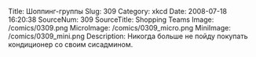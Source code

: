 Title: Шоппинг-группы 
Slug: 309 
Category: xkcd 
Date: 2008-07-18 16:20:38 
SourceNum: 309 
SourceTitle: Shopping Teams 
Image: /comics/0309.png 
MicroImage: /comics/0309_micro.png 
MiniImage: /comics/0309_mini.png 
Description: Никогда больше не пойду покупать кондиционер со своим сисадмином. 


